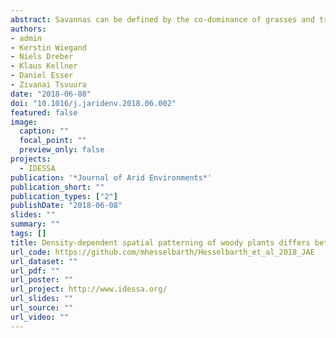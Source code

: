 ```yaml
---
abstract: Savannas can be defined by the co-dominance of grasses and trees. Interactions between these two life forms are relatively well studied, whereas intra-life form interactions among woody plants only attracted recently increased attention. However, the influence of woody plant density is rarely considered. We analysed intra-life form interactions in a semi-arid and a mesic savanna to test for differences between open and dense woody vegetation in relation to large-scale environmental conditions. We applied spatial point pattern analysis to gain a better understanding of processes, such as competition, facilitation and disturbances, affecting the spatial distribution of trees and shrubs. Our results suggest that competition was most pronounced in dense vegetation, whereas facilitation effects were more common in open vegetation. Further, we conclude that factors shaping the spatial patterns differ with scale. At small inter-plant distances, results indicate limited seed dispersal as the most influential factor explaining the spatial distribution of trees and shrubs. However, with increasing inter-plant distances, environmental heterogeneity in the semi-arid savanna and disturbances in the mesic savanna become more important. We conclude that studying intra-life form interactions in savannas should explicitly consider actual woody plant density, especially if different savanna types are compared.
authors:
- admin
- Kerstin Wiegand
- Niels Dreber
- Klaus Kellner
- Daniel Esser
- Zivanai Tsvuura
date: "2018-06-08"
doi: "10.1016/j.jaridenv.2018.06.002"
featured: false
image:
  caption: ""
  focal_point: ""
  preview_only: false
projects: 
  - IDESSA
publication: '*Journal of Arid Environments*'
publication_short: ""
publication_types: ["2"]
publishDate: "2018-06-08"
slides: ""
summary: ""
tags: []
title: Density-dependent spatial patterning of woody plants differs between a semi-arid and a mesic savanna in South Africa
url_code: https://github.com/mhesselbarth/Hesselbarth_et_al_2018_JAE
url_dataset: ""
url_pdf: ""
url_poster: ""
url_project: http://www.idessa.org/
url_slides: ""
url_source: ""
url_video: ""
---
```

